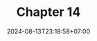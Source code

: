---
weight: 2600
title: "Chapter 14"
description: "Abstract Factory"
icon: "article"
date: "2024-08-13T23:18:58+07:00"
lastmod: "2024-08-13T23:18:58+07:00"
draft: false
toc: true
---